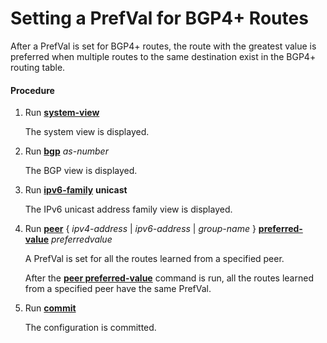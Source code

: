 Setting a PrefVal for BGP4+ Routes
==================================

After a PrefVal is set for BGP4+ routes, the route with the greatest value is preferred when multiple routes to the same destination exist in the BGP4+ routing table.

#### Procedure

1. Run [**system-view**](cmdqueryname=system-view)
   
   
   
   The system view is displayed.
2. Run [**bgp**](cmdqueryname=bgp) *as-number*
   
   
   
   The BGP view is displayed.
3. Run [**ipv6-family**](cmdqueryname=ipv6-family) **unicast**
   
   
   
   The IPv6 unicast address family view is displayed.
4. Run [**peer**](cmdqueryname=peer) { *ipv4-address* | *ipv6-address* | *group-name* } [**preferred-value**](cmdqueryname=preferred-value) *preferredvalue*
   
   
   
   A PrefVal is set for all the routes learned from a specified peer.
   
   
   
   After the [**peer preferred-value**](cmdqueryname=peer+preferred-value) command is run, all the routes learned from a specified peer have the same PrefVal.
5. Run [**commit**](cmdqueryname=commit)
   
   
   
   The configuration is committed.